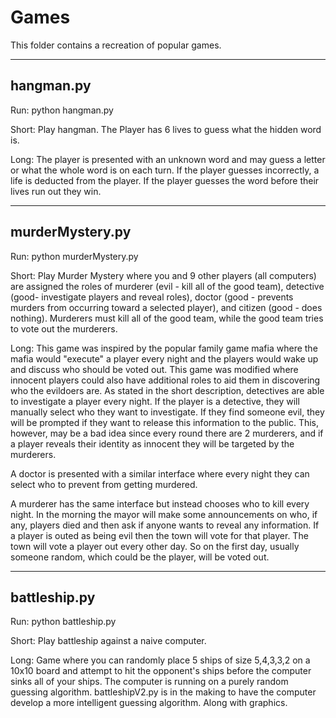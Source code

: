 Games
=============================================

This folder contains a recreation of popular games. 

-------------------------------------------
hangman.py
-------------------------------------------
Run:
python hangman.py

Short: Play hangman. The Player has 6 lives to guess what the hidden word is.

Long: The player is presented with an unknown word and may guess a letter or what the whole word is on each turn.
If the player guesses incorrectly, a life is deducted from the player. If the player guesses the word before their lives run out they win.


-------------------------------------------
murderMystery.py
-------------------------------------------
Run:
python murderMystery.py

Short: Play Murder Mystery where you and 9 other players (all computers) are assigned the roles of murderer (evil - kill all of the good team),
detective (good- investigate players and reveal roles), doctor (good - prevents murders from occurring toward a selected player), 
and citizen (good - does nothing). Murderers must kill all of the good team, while the good team tries to vote out the murderers.

Long: This game was inspired by the popular family game mafia where the mafia would "execute" a player every night and the players would 
wake up and discuss who should be voted out. This game was modified where innocent players could also have additional roles to aid them 
in discovering who the evildoers are. As stated in the short description, detectives are able to investigate a player every night.
If the player is a detective, they will manually select who they want to investigate. If they find someone evil, they will be prompted 
if they want to release this information to the public. This, however, may be a bad idea since every round there are 2 murderers, and if a player
reveals their identity as innocent they will be targeted by the murderers. 

A doctor is presented with a similar interface where every night they can select who to prevent from getting murdered.

A murderer has the same interface but instead chooses who to kill every night. In the morning the mayor will make some announcements on who, 
if any, players died and then ask if anyone wants to reveal any information. If a player is outed as being evil then the town will vote for 
that player. The town will vote a player out every other day. So on the first day, usually someone random, which could be the player,
will be voted out.

-------------------------------------------
battleship.py
-------------------------------------------
Run:
python battleship.py

Short: Play battleship against a naive computer.

Long: Game where you can randomly place 5 ships of size 5,4,3,3,2 on a 10x10 board and attempt to hit
the opponent's ships before the computer sinks all of your ships. The computer is running on a purely random guessing algorithm.
battleshipV2.py is in the making to have the computer develop a more intelligent guessing algorithm. Along with graphics.


